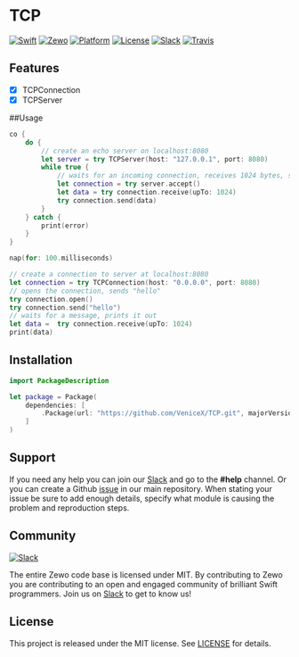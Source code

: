 # TCP

[![Swift][swift-badge]][swift-url]
[![Zewo][zewo-badge]][zewo-url]
[![Platform][platform-badge]][platform-url]
[![License][mit-badge]][mit-url]
[![Slack][slack-badge]][slack-url]
[![Travis][travis-badge]][travis-url]

## Features

- [x] TCPConnection
- [x] TCPServer

##Usage

```swift
co {
    do {
        // create an echo server on localhost:8080
        let server = try TCPServer(host: "127.0.0.1", port: 8080)
        while true {
            // waits for an incoming connection, receives 1024 bytes, sends them back
            let connection = try server.accept()
            let data = try connection.receive(upTo: 1024)
            try connection.send(data)
        }
    } catch {
        print(error)
    }
}

nap(for: 100.milliseconds)

// create a connection to server at localhost:8080
let connection = try TCPConnection(host: "0.0.0.0", port: 8080)
// opens the connection, sends "hello"
try connection.open()
try connection.send("hello")
// waits for a message, prints it out
let data =  try connection.receive(upTo: 1024)
print(data)
```

## Installation

```swift
import PackageDescription

let package = Package(
    dependencies: [
        .Package(url: "https://github.com/VeniceX/TCP.git", majorVersion: 0, minor: 10)
    ]
)
```

## Support

If you need any help you can join our [Slack](http://slack.zewo.io) and go to the **#help** channel. Or you can create a Github [issue](https://github.com/Zewo/Zewo/issues/new) in our main repository. When stating your issue be sure to add enough details, specify what module is causing the problem and reproduction steps.

## Community

[![Slack][slack-image]][slack-url]

The entire Zewo code base is licensed under MIT. By contributing to Zewo you are contributing to an open and engaged community of brilliant Swift programmers. Join us on [Slack](http://slack.zewo.io) to get to know us!

## License

This project is released under the MIT license. See [LICENSE](LICENSE) for details.

[swift-badge]: https://img.shields.io/badge/Swift-3.0-orange.svg?style=flat
[swift-url]: https://swift.org
[zewo-badge]: https://img.shields.io/badge/Zewo-0.7-FF7565.svg?style=flat
[zewo-url]: http://zewo.io
[platform-badge]: https://img.shields.io/badge/Platforms-OS%20X%20--%20Linux-lightgray.svg?style=flat
[platform-url]: https://swift.org
[mit-badge]: https://img.shields.io/badge/License-MIT-blue.svg?style=flat
[mit-url]: https://tldrlegal.com/license/mit-license
[slack-image]: http://s13.postimg.org/ybwy92ktf/Slack.png
[slack-badge]: https://zewo-slackin.herokuapp.com/badge.svg
[slack-url]: http://slack.zewo.io
[travis-badge]: https://travis-ci.org/VeniceX/TCP.svg?branch=master
[travis-url]: https://travis-ci.org/VeniceX/TCP
